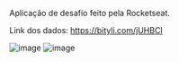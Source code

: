 Aplicação de desafío feito pela Rocketseat.

Link dos dados: 
https://bityli.com/jUHBCl

![image](https://user-images.githubusercontent.com/54918988/144603787-02704da1-3d1c-439d-ab02-ad4800f7c7d2.png)
![image](https://user-images.githubusercontent.com/54918988/144603928-42faf83f-7fff-41f1-b8c4-1c53ed5d9d09.png)


